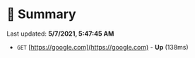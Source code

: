 # 📖 Summary
Last updated: **5/7/2021, 5:47:45 AM**

- `GET` [https://google.com](https://google.com) - **Up** (138ms)
